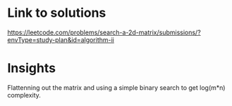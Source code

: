 # Link to solutions
https://leetcode.com/problems/search-a-2d-matrix/submissions/?envType=study-plan&id=algorithm-ii

# Insights
Flattenning out the matrix and using a simple binary search to get log(m*n) complexity.